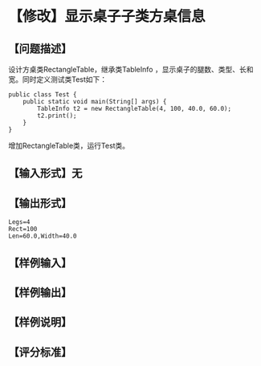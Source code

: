 # 【修改】显示桌子子类方桌信息

## 【问题描述】

设计方桌类RectangleTable，继承类TableInfo ，显示桌子的腿数、类型、长和宽。同时定义测试类Test如下：

```
public class Test {
    public static void main(String[] args) {
        TableInfo t2 = new RectangleTable(4, 100, 40.0, 60.0);
        t2.print();
    }
}
```

增加RectangleTable类，运行Test类。

## 【输入形式】无

## 【输出形式】

```
Legs=4
Rect=100
Len=60.0,Width=40.0
```

## 【样例输入】

## 【样例输出】

## 【样例说明】

## 【评分标准】
